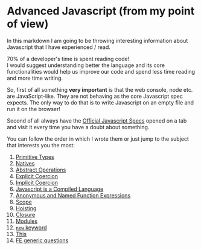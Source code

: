 # Advanced Javascript (from my point of view)

In this markdown I am going to be throwing interesting information about Javascript that I have experienced / read.

70% of a developer's time is spent reading code!  
I would suggest understanding better the language and its core functionalities would help us improve our code and spend less time reading and more time writing.

So, first of all something **very important** is that the web console, node etc. are JavaScript-like. They are not behaving as the core Javascript spec expects. The only way to do that is to write Javascript on an empty file and run it on the browser!

Second of all always have the [Official Javascript Specs](https://www.ecma-international.org/publications/files/ECMA-ST/Ecma-262.pdf) opened on a tab and visit it every time you have a doubt about something.

You can follow the order in which I wrote them or just jump to the subject that interests you the most:

1.  [Primitive Types](primitive-types.md)
2.  [Natives](natives.md)
3.  [Abstract Operations](abstract-operations.md)
4.  [Explicit Coercion](explicit-coercion.md)
5.  [Implicit Coercion](implicit-coercion.md)
6.  [Javascript is a Compiled Language](javascript-is-a-compiled-language.md)
7.  [Anonymous and Named Function Expressions](function-expressions.md)
8.  [Scope](scope.md)
9.  [Hoisting](hoisting.md)
10. [Closure](closure.md)
11. [Modules](modules.md)
12. [`new` keyword](new.md)
13. [This](this.md)
14. [FE generic questions](questions/README.md)
